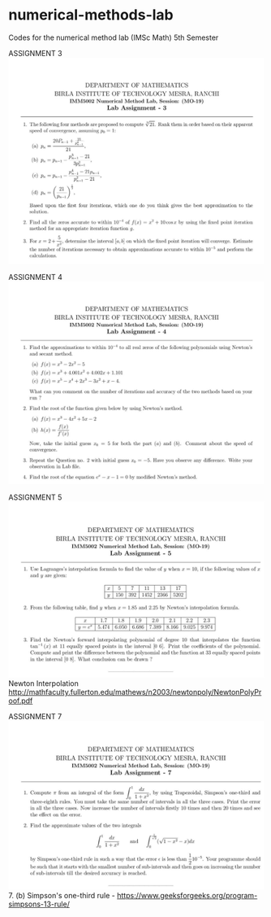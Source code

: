 # numerical-methods-lab
Codes for the numerical method lab (IMSc Math)
5th Semester

ASSIGNMENT 3 
<img src="/Assignments/A3.jpg" alt="Assignment 3"/>

ASSIGNMENT 4
<img src="/Assignments/A4.jpg" alt="Assignment 4"/>

ASSIGNMENT 5
<img src="/Assignments/A5.jpg" alt="Assignment 5"/>
Newton Interpolation
http://mathfaculty.fullerton.edu/mathews/n2003/newtonpoly/NewtonPolyProof.pdf

ASSIGNMENT 7
<img src="/Assignments/A7.jpg" alt="Assignment 7"/>
7. (b) Simpson's one-third rule -
       https://www.geeksforgeeks.org/program-simpsons-13-rule/

